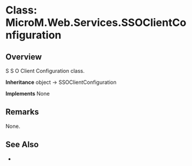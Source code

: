 # Class: MicroM.Web.Services.SSOClientConfiguration
## Overview
S S O Client Configuration class.

**Inheritance**
object -> SSOClientConfiguration

**Implements**
None

## Remarks
None.

## See Also
-
